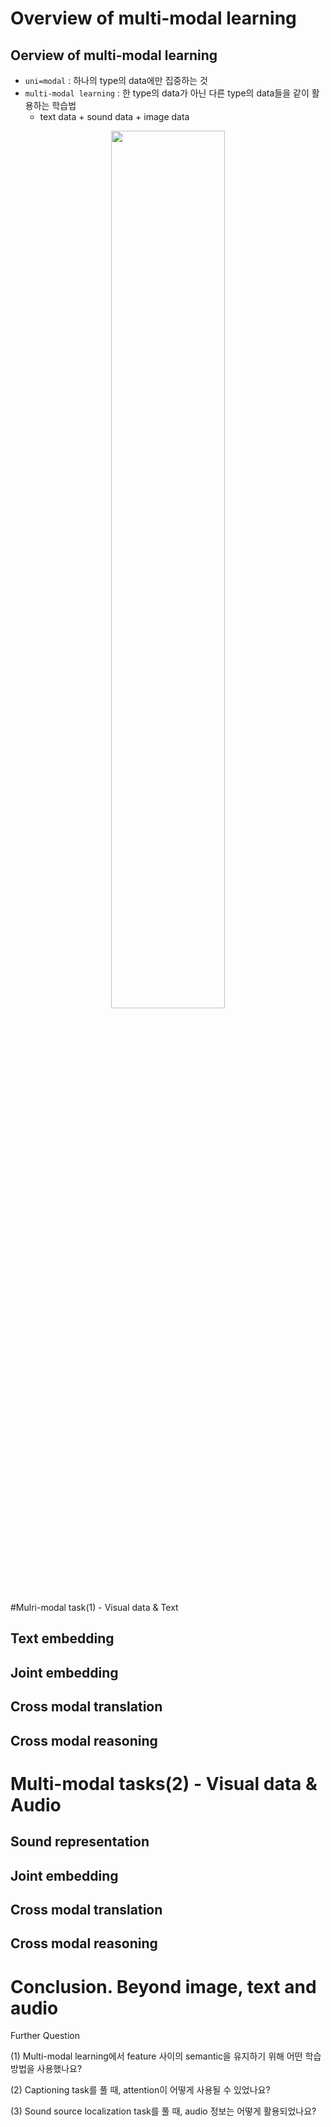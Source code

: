 # Overview of multi-modal learning
## Oerview of multi-modal learning
- `uni=modal` : 하나의 type의 data에만 집중하는 것
- `multi-modal learning` : 한 type의 data가 아닌 다른 type의 data들을 같이 활용하는 학습법 
  - text data + sound data + image data
<p align='center'><img src="https://user-images.githubusercontent.com/57162812/158508397-e5f35a94-1b98-4cfb-92dc-598d22cb451b.png" width =60%></p>

#Mulri-modal task(1) - Visual data & Text
## Text embedding
## Joint embedding
## Cross modal translation
## Cross modal reasoning
# Multi-modal tasks(2) - Visual data & Audio
## Sound representation
## Joint embedding
## Cross modal translation
## Cross modal reasoning
# Conclusion. Beyond image, text and audio





Further Question

(1) Multi-modal learning에서 feature 사이의 semantic을 유지하기 위해 어떤 학습 방법을 사용했나요?

(2) Captioning task를 풀 때, attention이 어떻게 사용될 수 있었나요?

(3) Sound source localization task를 풀 때, audio 정보는 어떻게 활용되었나요?

